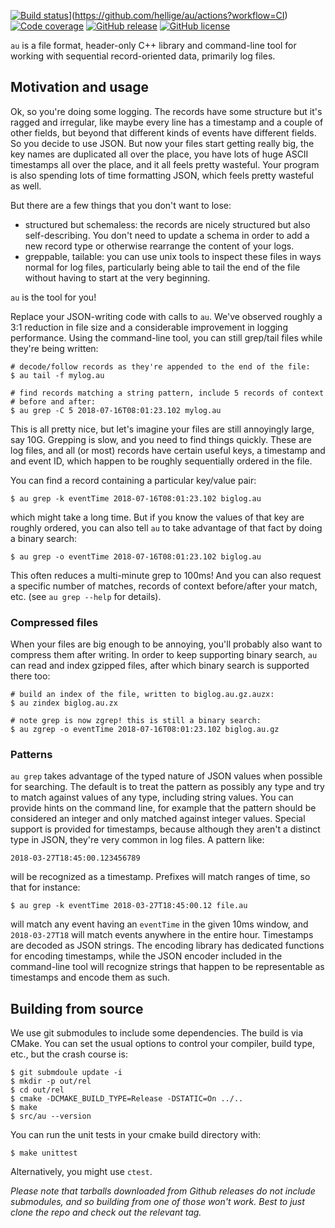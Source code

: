 [![Build status]()](https://github.com/hellige/au/actions/workflows/ci.yml/badge.svg)](https://github.com/hellige/au/actions?workflow=CI)
[![Code coverage](https://codecov.io/gh/hellige/au/branch/master/graph/badge.svg)](https://codecov.io/gh/hellige/au)
[![GitHub release](https://img.shields.io/github/v/release/hellige/au?include_prereleases&sort=semver)](https://github.com/hellige/au/releases)
[![GitHub license](https://img.shields.io/github/license/hellige/au)](https://github.com/hellige/au/blob/master/LICENSE)

`au` is a file format, header-only C++ library and command-line tool for
working with sequential record-oriented data, primarily log files.


## Motivation and usage

Ok, so you're doing some logging. The records have some structure but it's
ragged and irregular, like maybe every line has a timestamp and a couple of
other fields, but beyond that different kinds of events have different fields.
So you decide to use JSON. But now your files start getting really big, the key
names are duplicated all over the place, you have lots of huge ASCII timestamps
all over the place, and it all feels pretty wasteful. Your program is also
spending lots of time formatting JSON, which feels pretty wasteful as well.

But there are a few things that you don't want to lose:
 - structured but schemaless: the records are nicely structured but also
   self-describing. You don't need to update a schema in order to add a new
   record type or otherwise rearrange the content of your logs.
 - greppable, tailable: you can use unix tools to inspect these files in ways
   normal for log files, particularly being able to tail the end of the file
   without having to start at the very beginning.
   
`au` is the tool for you!

Replace your JSON-writing code with calls to `au`. We've observed roughly a 3:1
reduction in file size and a considerable improvement in logging performance.
Using the command-line tool, you can still grep/tail files while they're being
written:

    # decode/follow records as they're appended to the end of the file:
    $ au tail -f mylog.au

    # find records matching a string pattern, include 5 records of context
    # before and after:
    $ au grep -C 5 2018-07-16T08:01:23.102 mylog.au

This is all pretty nice, but let's imagine your files are still annoyingly
large, say 10G.  Grepping is slow, and you need to find things quickly. These
are log files, and all (or most) records have certain useful keys, a timestamp
and and event ID, which happen to be roughly sequentially ordered in the file.

You can find a record containing a particular key/value pair:

    $ au grep -k eventTime 2018-07-16T08:01:23.102 biglog.au
    
which might take a long time. But if you know the values of that key are
roughly ordered, you can also tell `au` to take advantage of that fact by doing
a binary search:

    $ au grep -o eventTime 2018-07-16T08:01:23.102 biglog.au
    
This often reduces a multi-minute grep to 100ms! And you can also request
a specific number of matches, records of context before/after your match, etc.
(see `au grep --help` for details).

### Compressed files

When your files are big enough to be annoying, you'll probably also want to
compress them after writing.  In order to keep supporting binary search, `au`
can read and index gzipped files, after which binary search is supported there
too:

    # build an index of the file, written to biglog.au.gz.auzx:
    $ au zindex biglog.au.zx

    # note grep is now zgrep! this is still a binary search:
    $ au zgrep -o eventTime 2018-07-16T08:01:23.102 biglog.au.gz

### Patterns

`au grep` takes advantage of the typed nature of JSON values when possible for
searching. The default is to treat the pattern as possibly any type and try to
match against values of any type, including string values. You can provide
hints on the command line, for example that the pattern should be considered an
integer and only matched against integer values. Special support is provided
for timestamps, because although they aren't a distinct type in JSON, they're
very common in log files. A pattern like:
    
    2018-03-27T18:45:00.123456789
    
will be recognized as a timestamp. Prefixes will match ranges of time, so that
for instance:

    $ au grep -k eventTime 2018-03-27T18:45:00.12 file.au
    
will match any event having an `eventTime` in the given 10ms window, and
`2018-03-27T18` will match events anywhere in the entire hour. Timestamps are
decoded as JSON strings. The encoding library has dedicated functions for
encoding timestamps, while the JSON encoder included in the command-line tool
will recognize strings that happen to be representable as timestamps and encode
them as such.


## Building from source

We use git submodules to include some dependencies. The build is via CMake. You
can set the usual options to control your compiler, build type, etc., but the
crash course is:

    $ git submdoule update -i
    $ mkdir -p out/rel
    $ cd out/rel
    $ cmake -DCMAKE_BUILD_TYPE=Release -DSTATIC=On ../..
    $ make
    $ src/au --version

You can run the unit tests in your cmake build directory with:

    $ make unittest

Alternatively, you might use `ctest`.

_Please note that tarballs downloaded from Github releases do not include
submodules, and so building from one of those won't work. Best to just clone
the repo and check out the relevant tag._

